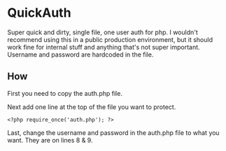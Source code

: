 # QuickAuth

Super quick and dirty, single file, one user auth for php. I wouldn't recommend using this in a public production environment, but it should work fine for internal stuff and anything that's not super important. Username and password are hardcoded in the file.

## How

First you need to copy the auth.php file.

Next add one line at the top of the file you want to protect.

```
<?php require_once('auth.php'); ?>
```

Last, change the username and password in the auth.php file to what you want. They are on lines 8 & 9.